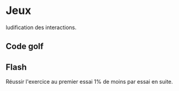 

# Jeux 

ludification des interactions.


## Code golf 

## Flash

Réussir l'exercice au premier essai 
1% de moins par essai en suite.

